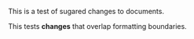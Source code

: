 This is a test of sugared changes to documents.

This tests **changes** that overlap formatting boundaries.
